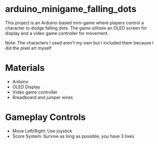 # arduino_minigame_falling_dots

This project is an Arduino-based mini-game where players control a character to dodge falling dots. 
The game utilizes an OLED screen for display and a video game controller for movement. 

Note: The characters I used aren't my own but I included them because I did the pixel art myself

# Materials
- Arduino
- OLED Display
- Video game controller
- Breadboard and jumper wires

# Gameplay Controls
- Move Left/Right: Use joystick
- Score System: Survive as long as possible, you have 3 lives
